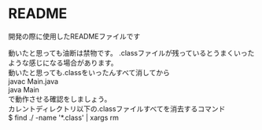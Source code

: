 # README #

開発の際に使用したREADMEファイルです

動いたと思っても油断は禁物です。 .classファイルが残っているとうまくいったような感じになる場合があります。  
動いたと思っても.classをいったんすべて消してから  
javac Main.java  
java Main  
で動作させる確認をしましょう。  
カレントディレクトリ以下の.classファイルすべてを消去するコマンド    
$ find ./ -name '*.class' | xargs rm  

